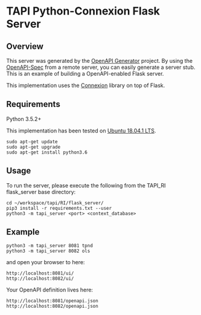 # TAPI Python-Connexion Flask Server

## Overview
This server was generated by the [OpenAPI Generator](https://openapi-generator.tech) project. By using the
[OpenAPI-Spec](https://openapis.org) from a remote server, you can easily generate a server stub.  This
is an example of building a OpenAPI-enabled Flask server.

This implementation uses the [Connexion](https://github.com/zalando/connexion) library on top of Flask.

## Requirements
Python 3.5.2+

This implementation has been tested on [Ubuntu 18.04.1 LTS](https://www.ubuntu.com/download/desktop).

```
sudo apt-get update
sudo apt-get upgrade
sudo apt-get install python3.6
```

## Usage
To run the server, please execute the following from the TAPI_RI flask_server base directory:

```
cd ~/workspace/tapi/RI/flask_server/
pip3 install -r requirements.txt --user
python3 -m tapi_server <port> <context_database>
```
## Example
```
python3 -m tapi_server 8081 tpnd
python3 -m tapi_server 8082 ols
```

and open your browser to here:

```
http://localhost:8081/ui/
http://localhost:8082/ui/
```

Your OpenAPI definition lives here:

```
http://localhost:8081/openapi.json
http://localhost:8082/openapi.json
```

